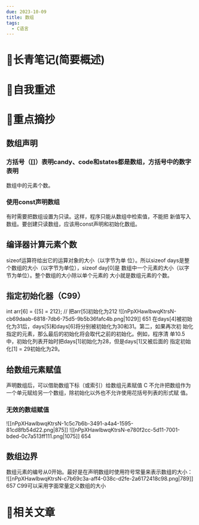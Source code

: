 ```yaml
---
due: 2023-10-09
title: 数组
tags:
  - C语言
---
```

# 📖长青笔记(简要概述)



# 📘自我重述




# 🍎重点摘抄

## 数组声明
### 方括号（[]）表明candy、code和states都是数组，方括号中的数字表明
数组中的元素个数。
### 使用const声明数组
有时需要把数组设置为只读。这样，程序只能从数组中检索值，不能把
新值写入数组。要创建只读数组，应该用const声明和初始化数组。
## 编译器计算元素个数 
sizeof运算符给出它的运算对象的大小（以字节为单
位）。所以sizeof days是整个数组的大小（以字节为单位），sizeof day[0]是
数组中一个元素的大小（以字节为单位）。整个数组的大小除以单个元素的
大小就是数组元素的个数。
## 指定初始化器（C99）
int arr[6] = {[5] = 212}; // 把arr[5]初始化为212
![[nPpXHawlbwqKtrsN-cb69daab-6818-7db6-75d5-9b5b36fafc4b.png|1029]]
651
在days[4]被初始化为31后，days[5]和days[6]将分别被初始化为30和31。第二，如果再次初
始化指定的元素，那么最后的初始化将会取代之前的初始化。例如，程序清
单10.5中，初始化列表开始时把days[1]初始化为28，但是days[1]又被后面的
指定初始化[1] = 29初始化为29。
## 给数组元素赋值
声明数组后，可以借助数组下标（或索引）给数组元素赋值
C 不允许把数组作为
一个单元赋给另一个数组，除初始化以外也不允许使用花括号列表的形式赋
值。
### 无效的数组赋值

![[nPpXHawlbwqKtrsN-1c5c7b6b-3491-a4a4-1595-81cd8fb54d22.png|875]]
![[nPpXHawlbwqKtrsN-e780f2cc-5d11-7001-bded-0c7a513ff111.png|1075]]
654
## 数组边界
数组元素的编号从0开始。最好是在声明数组时使用符号常量来表示数组的大小：
![[nPpXHawlbwqKtrsN-c7b69c3a-aff4-038c-d2fe-2a6172418c98.png|789]]
657 C99可以采用字面常量定义数组的大小









# 📒相关文章